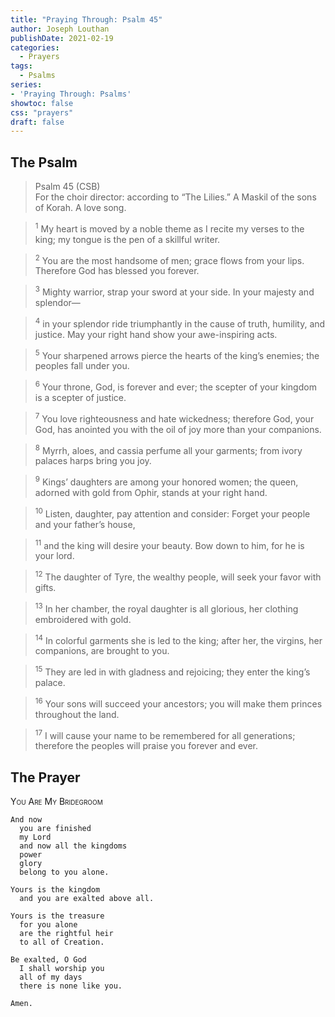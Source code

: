 ```yaml
---
title: "Praying Through: Psalm 45"
author: Joseph Louthan
publishDate: 2021-02-19
categories:
  - Prayers
tags:
  - Psalms
series:
- 'Praying Through: Psalms'
showtoc: false
css: "prayers"
draft: false
---
```

## The Psalm

>Psalm 45 (CSB)  
><sup></sup> For the choir director: according to “The Lilies.” A Maskil of the sons of Korah. A love song. 

><sup>1</sup> My heart is moved by a noble theme as I recite my verses to the king; my tongue is the pen of a skillful writer. 

><sup>2</sup> You are the most handsome of men; grace flows from your lips. Therefore God has blessed you forever. 

><sup>3</sup> Mighty warrior, strap your sword at your side. In your majesty and splendor— 

><sup>4</sup> in your splendor ride triumphantly in the cause of truth, humility, and justice. May your right hand show your awe-inspiring acts. 

><sup>5</sup> Your sharpened arrows pierce the hearts of the king’s enemies; the peoples fall under you. 

><sup>6</sup> Your throne, God, is forever and ever; the scepter of your kingdom is a scepter of justice. 

><sup>7</sup> You love righteousness and hate wickedness; therefore God, your God, has anointed you with the oil of joy more than your companions. 

><sup>8</sup> Myrrh, aloes, and cassia perfume all your garments; from ivory palaces harps bring you joy. 

><sup>9</sup> Kings’ daughters are among your honored women; the queen, adorned with gold from Ophir, stands at your right hand. 

><sup>10</sup> Listen, daughter, pay attention and consider: Forget your people and your father’s house, 

><sup>11</sup> and the king will desire your beauty. Bow down to him, for he is your lord. 

><sup>12</sup> The daughter of Tyre, the wealthy people, will seek your favor with gifts. 

><sup>13</sup> In her chamber, the royal daughter is all glorious, her clothing embroidered with gold. 

><sup>14</sup> In colorful garments she is led to the king; after her, the virgins, her companions, are brought to you. 

><sup>15</sup> They are led in with gladness and rejoicing; they enter the king’s palace. 

><sup>16</sup> Your sons will succeed your ancestors; you will make them princes throughout the land. 

><sup>17</sup> I will cause your name to be remembered for all generations; therefore the peoples will praise you forever and ever.

## The Prayer

<div style="font-variant: small-caps;">
You Are My Bridegroom
</div>

```text
And now
  you are finished
  my Lord
  and now all the kingdoms
  power
  glory
  belong to you alone.

Yours is the kingdom
  and you are exalted above all.

Yours is the treasure
  for you alone
  are the rightful heir
  to all of Creation.

Be exalted, O God
  I shall worship you
  all of my days
  there is none like you.

Amen.
```
